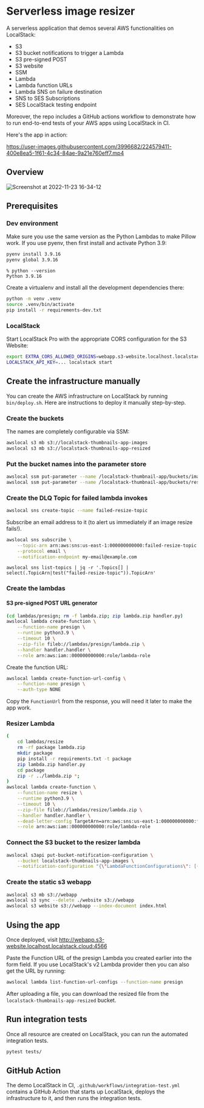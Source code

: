 # Serverless image resizer

A serverless application that demos several AWS functionalities on LocalStack:
* S3
* S3 bucket notifications to trigger a Lambda
* S3 pre-signed POST
* S3 website
* SSM
* Lambda
* Lambda function URLs
* Lambda SNS on failure destination
* SNS to SES Subscriptions
* SES LocalStack testing endpoint

Moreover, the repo includes a GitHub actions workflow to demonstrate how to run end-to-end tests of your AWS apps using LocalStack in CI.

Here's the app in action:


https://user-images.githubusercontent.com/3996682/224579411-400e8ea5-1f61-4c34-84ae-9a21e760eff7.mp4


## Overview

![Screenshot at 2022-11-23 16-34-12](https://user-images.githubusercontent.com/3996682/203586505-e54ccb3e-5101-4ee8-917d-d6372ee965ef.png)

## Prerequisites

### Dev environment

Make sure you use the same version as the Python Lambdas to make Pillow work.
If you use pyenv, then first install and activate Python 3.9:
```bash
pyenv install 3.9.16
pyenv global 3.9.16
```

```console
% python --version
Python 3.9.16
```

Create a virtualenv and install all the development dependencies there:

```bash
python -m venv .venv
source .venv/bin/activate
pip install -r requirements-dev.txt
```

### LocalStack

Start LocalStack Pro with the appropriate CORS configuration for the S3 Website:

```bash
export EXTRA_CORS_ALLOWED_ORIGINS=webapp.s3-website.localhost.localstack.cloud:4566
LOCALSTACK_API_KEY=... localstack start
```

## Create the infrastructure manually

You can create the AWS infrastructure on LocalStack by running `bin/deploy.sh`.
Here are instructions to deploy it manually step-by-step.

### Create the buckets

The names are completely configurable via SSM:

```bash
awslocal s3 mb s3://localstack-thumbnails-app-images
awslocal s3 mb s3://localstack-thumbnails-app-resized
```

### Put the bucket names into the parameter store

```bash
awslocal ssm put-parameter --name /localstack-thumbnail-app/buckets/images --type "String" --value "localstack-thumbnails-app-images"
awslocal ssm put-parameter --name /localstack-thumbnail-app/buckets/resized --type "String" --value "localstack-thumbnails-app-resized"
```

### Create the DLQ Topic for failed lambda invokes

```bash
awslocal sns create-topic --name failed-resize-topic
```

Subscribe an email address to it (to alert us immediately if an image resize fails!).

```bash
awslocal sns subscribe \
    --topic-arn arn:aws:sns:us-east-1:000000000000:failed-resize-topic \
    --protocol email \
    --notification-endpoint my-email@example.com
```

`awslocal sns list-topics | jq -r '.Topics[] | select(.TopicArn|test("failed-resize-topic")).TopicArn'`


### Create the lambdas

#### S3 pre-signed POST URL generator

```bash
(cd lambdas/presign; rm -f lambda.zip; zip lambda.zip handler.py)
awslocal lambda create-function \
    --function-name presign \
    --runtime python3.9 \
    --timeout 10 \
    --zip-file fileb://lambdas/presign/lambda.zip \
    --handler handler.handler \
    --role arn:aws:iam::000000000000:role/lambda-role
```

Create the function URL:

```bash
awslocal lambda create-function-url-config \
    --function-name presign \
    --auth-type NONE
```

Copy the `FunctionUrl` from the response, you will need it later to make the app work.

### Resizer Lambda

```bash
(
    cd lambdas/resize
    rm -rf package lambda.zip
    mkdir package
    pip install -r requirements.txt -t package
    zip lambda.zip handler.py
    cd package
    zip -r ../lambda.zip *;
)
awslocal lambda create-function \
    --function-name resize \
    --runtime python3.9 \
    --timeout 10 \
    --zip-file fileb://lambdas/resize/lambda.zip \
    --handler handler.handler \
    --dead-letter-config TargetArn=arn:aws:sns:us-east-1:000000000000:failed-resize-topic \
    --role arn:aws:iam::000000000000:role/lambda-role
```

### Connect the S3 bucket to the resizer lambda

```bash
awslocal s3api put-bucket-notification-configuration \
    --bucket localstack-thumbnails-app-images \
    --notification-configuration "{\"LambdaFunctionConfigurations\": [{\"LambdaFunctionArn\": \"$(awslocal lambda get-function --function-name resize | jq -r .Configuration.FunctionArn)\", \"Events\": [\"s3:ObjectCreated:*\"]}]}"
```

### Create the static s3 webapp

```bash
awslocal s3 mb s3://webapp
awslocal s3 sync --delete ./website s3://webapp
awslocal s3 website s3://webapp --index-document index.html
```

## Using the app

Once deployed, visit http://webapp.s3-website.localhost.localstack.cloud:4566

Paste the Function URL of the presign Lambda you created earlier into the form field.
If you use LocalStack's v2 Lambda provider then you can also get the URL by running:
```bash
awslocal lambda list-function-url-configs --function-name presign
```

After uploading a file, you can download the resized file from the `localstack-thumbnails-app-resized` bucket.

## Run integration tests

Once all resource are created on LocalStack, you can run the automated integration tests.

```bash
pytest tests/
```

## GitHub Action

The demo LocalStack in CI, `.github/workflows/integration-test.yml` contains a GitHub Action that starts up LocalStack,
deploys the infrastructure to it, and then runs the integration tests.
